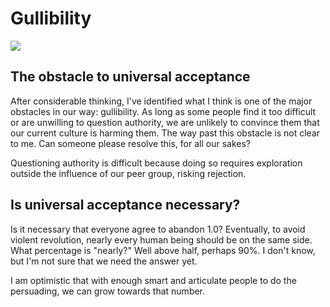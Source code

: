 # Gullibility

![](https://static.wixstatic.com/media/e7eb17_426a2b47159d443294a75bbffddaacaf~mv2.jpg/v1/fill/w_504,h_333,al_c,lg_1,q_80,enc_auto/fear.jpg)

## The obstacle to universal acceptance

After considerable thinking, I've identified what I think is one of the major obstacles in our way: gullibility. As long as some people find it too difficult or are unwilling to question authority, we are unlikely to convince them that our current culture is harming them. The way past this obstacle is not clear to me. Can someone please resolve this, for all our sakes?

Questioning authority is difficult because doing so requires exploration outside the influence of our peer group, risking rejection.

## Is universal acceptance necessary?

Is it necessary that everyone agree to abandon 1.0? Eventually, to avoid violent revolution, nearly every human being should be on the same side. What percentage is "nearly?" Well above half, perhaps 90%. I don't know, but I'm not sure that we need the answer yet.

I am optimistic that with enough smart and articulate people to do the persuading, we can grow towards that number.